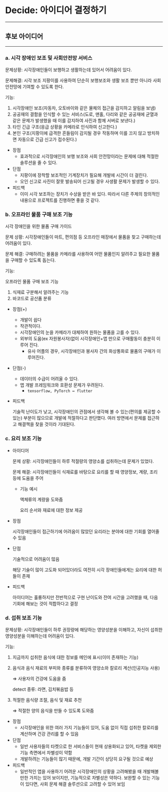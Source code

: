 # Decide: 아이디어 결정하기

---

## 후보 아이디어

---

### a. 시각 장애인 보조 및 사회안전망 서비스

문제상황: 시각장애인들이 보행하고 생활하는데 있어서 어려움이 있다.

문제해결: 시각 보조 지팡이를 사용하여 단순히 보행보조와 생활 보조 뿐만 아니라 사회 안전망에 기여할 수 있도록 한다.

기능:

1. 시각장애인 보조(자동차, 오토바이와 같은 물체의 접근을 감지하고 알림을 보냄)
2. 공공재의 결함을 인식할 수 있는 서비스(도로, 맨홀, 다리와 같은 공공재에 균열과 같은 문제가 발생했을 때 이를 감지하여 사진과 함께 서버로 보낸다.)
3. 타인 긴급 구조(응급 상황을 카메라로 인식하여 신고한다.)
4. 본인 구조(지팡이에 급격한 흔들림이 감지될 경우 작동하며 이를 끄지 않고 방치하면 자동으로 긴급 신고가 접수된다.)
- 장점
    - 효과적으로 시각장애인의 보행 보조와 사회 안전망이라는 문제에 대해 적절한 솔루션을 줄 수 있다.
- 단점
    - 지팡이에 장착할 보조적인 기계장치가 필요해 개발에 시간이 더 걸린다.
    - 오인 신고로 사진이 잘못 발송되어 신고될 경우 사생활 문제가 발생할 수 있다.
- 피드백
    - 이미 시각 보조하는 장치가 수상을 받은 바 있다. 따라서 다른 주제의 창의적인 내용으로 프로젝트를 진행하면 좋을 것 같다.

### b. 오프라인 물품 구매 보조 기능

시각 장애인을 위한 물품 구매 가이드

문제 상황: 시각장애인들이 마트, 편의점 등 오프라인 매장에서 물품을 찾고 구매하는데 어려움이 있다.

문제 해결: 구매하려는 물품을 카메라를 사용하여 어떤 물품인지 알려주고 필요한 물품을 구매할 수 있도록 돕는다.

기능:

오프라인 물품 구매 보조 기능

1. 식재료 구분해서 알려주는 기능
2. 바코드로 공산품 분류

- 장점(+)
    - 개발이 쉽다
    - 작관적이다.
    - 시각장애인의 눈을 카메라가 대체하여 원하는 물품을 고를 수 있다.
    - 외부의 도움(ex 자원봉사자)없이 시각장애인+앱 만으로  구매활동이 충분히 이루어 진다.
        - 유사 어플의 경우, 시각장애인과 봉사자 간의 화상통화로 물품의 구매가 이루어진다.
- 단점(-)
    - 데이터의 수급이 어려울 수 있다.
    - 앱 개발 프레임워크와 호환성 문제가 우려된다.
        - `tensorflow, PyTorch ↔ flutter`

- 피드백

  기술적 난이도가 낮고, 시각장애인의 관점에서 생각해 볼 수 있는(편의를 제공할 수 있는) 부분이 많으므로 개발에 적절하다고 판단했다. 여러 방면에서 문제를 접근하고 해결책을 찾을 것이라 기대된다.


### c. 요리 보조 기능

- 아이디어

  문제 상황: 시각장애인들이 하루 적절량의 영양소를 섭취하는데 문제가 있었다.

  문제 해결: 시각장애인들이 식재료를 바탕으로  요리를 할 때 영양정보, 계량, 조리 등에 도움을 주어

    - 기능 예시

      액체류의 계량을 도와줌

      요리 순서와 재료에 대한 정보 제공

- 장점

  시각장애인들이 접근하기에 어려움이 많았던 요리라는 분야에 대한 기회를 열어줄 수 있음

- 단점

  기술적으로 어려움이 많음

  해당 기술이 많이 고도화 되어있더라도 여전히 시각 장애인들에게는 요리에 대한 허들이 존재

- 피드백

  아이디어는 훌륭하지만 전반적으로 구현 난이도와 잔여 시간을 고려했을 때, 다음 기회에 해보는 것이 적합하다고 결정


### d. 섭취 보조 기능

문제상황: 시각장애인들이 하루 권장량에 해당하는 영양성분을 이해하고, 자신이 섭취한 영양성분을 이해하는데 어려움이 있다.

기능:

1. 지금까지 섭취한 음식에 대한 정보를 메인에 표시(이미 존재하는 기능)
2. 음식과 음식 재료의 부피와 종류를 분류하여 영양소와 칼로리 계산(인공지능 사용)

   ⇒ 사용자의 건강에 도움을 줌

   detect 종류: 라면, 김치볶음밥 등

3. 적절한 음식량 조절, 음식 및 재료 추천

   ⇒ 적절한 양의 음식을 만들 수 있도록 도와줌


- 장점
    - 시각장애인을 위한 여러 가지 기능들이 있어, 도움 없이 직접 섭취한 칼로리를 계산하며 건강 관리를 할 수 있음
- 단점
    - 일반 사용자들의 타켓으로 한 서비스들이 현재 상용화되고 있어, 타켓을 제외한 기능 측면에서 차별성이 약함
    - 개발하려는 기능들이 많기 때문에, 개발 기간이 상당히 요구될 것으로 예상
- 피드백
    - 일반적인 앱을 사용하기 어려운 시각장애인의 상황을 고려해봤을 때 개발해볼만한 가치는 있어 보이지만, 기능적으로 차별성은 약하다. 보완할 수 있는 기능이 있다면, 사회 문제 해결 솔루션으로 고려할 수 있어 보임